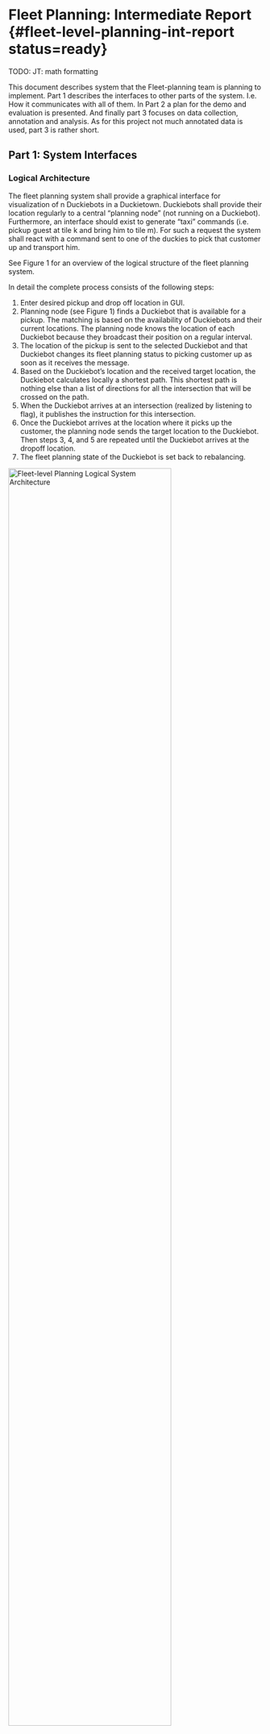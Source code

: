 #  Fleet Planning: Intermediate Report {#fleet-level-planning-int-report status=ready}

TODO: JT: math formatting

This document describes system that the Fleet-planning team is planning to implement. Part 1 describes the interfaces to other parts of the system. I.e. How it communicates with all of them. In Part 2 a plan for the demo and evaluation is presented. And finally part 3 focuses on data collection, annotation and analysis. As for this project not much annotated data is used, part 3 is rather short.


## Part 1: System Interfaces

### Logical Architecture

The fleet planning system shall provide a graphical interface for visualization of n Duckiebots in a Duckietown. Duckiebots shall provide their location regularly to a central “planning node” (not running on a Duckiebot). Furthermore, an interface should exist to generate “taxi” commands (i.e. pickup guest at tile k and bring him to tile m). For such a request the system shall react with a command sent to one of the duckies to pick that customer up and transport him.

See Figure 1 for an overview of the logical structure of the fleet planning system.

In detail the complete process consists of the following steps:

1. Enter desired pickup and drop off location in GUI.
2. Planning node (see Figure 1) finds a Duckiebot that is available for a pickup. The matching is based on the availability of Duckiebots and their current locations. The planning node knows the location of each Duckiebot because they broadcast their position on a regular interval.
3. The location of the pickup is sent to the selected Duckiebot and that Duckiebot changes its fleet planning status to picking customer up as soon as it receives the message.
4. Based on the Duckiebot’s location and the received target location, the Duckiebot calculates locally a shortest path. This shortest path is nothing else than a list of directions for all the intersection that will be crossed on the path.
5. When the Duckiebot arrives at an intersection (realized by listening to flag), it publishes the instruction for this intersection.
6. Once the Duckiebot arrives at the location where it picks up the customer, the planning node sends the target location to the Duckiebot. Then steps 3, 4, and 5 are repeated until the Duckiebot arrives at the dropoff location.
7. The fleet planning state of the Duckiebot is set back to rebalancing.

<div figure-id="fig:logical-system-architecture" figure-caption="Fleet-level planning Logical System Architecture">
    <img style="width: 80%" src="logical-architecture.png" alt="Fleet-level Planning Logical System Architecture"/>
</div>

#### Assumptions

The communication between Duckiebots and the central planning node relies on the communication team of the distributed estimation project. To exchange messages on a fleet level we need this system to work reliably (i.e. no message loss) and with as little latency as possible (i.e. as little delay as possible between sending and receiving a message). We assume that the distributed estimation team can provide such a system within a reasonable timeframe. In part 2 of this document the interface to the communication layer is described. Based on this interface we can mock the communication and work out the fleet level planning part without a already working communication.

We further assume that the system has a map of Duckietown available. This map can be created by hand or with the system implemented by the distributed estimation team.

As described by the preliminary design document, the localization of the Duckiebot within Duckietown is out of scope. We utilize the existing april tag based localization from last years Duckietown course. First experiments are very promising and give good results. So we assume that the Duckiebot is able to localize himself within Duckietown if it is given a map of Duckietown. Furthermore, the localization can be enhanced by using the current speed information from the controllers. With that we can get an estimated position between intersections.

General assumptions that collision avoidance, line detection etc. function flawlessly are also made. Furthermore we ignore parking spots and parked Duckiebots and possible parking actions as they are not represented in our map. Lastly we assume that the clocks of the Duckiebots are reasonably in sync.

### Software Architecture

#### New Nodes

**Fleet planning node [central Laptop]**

This node knows the position and status of each Duckiebot in the network. It does the actual planning for the fleet. This consists of matching incoming transportation requests with available Duckiebots in such a way that the overall fleet is used in an optimal way.

Subscribed Topics:

- “Location”: To get the location messages from every Duckiebot.
- “Transportation Requests”: Every transportation request posted on this topic should be handled by the fleet planning node.

Published Topics:

- “Transportation status”: A topic that will get messages whenever something is updated within the fleet planning node. Example messages “”Robot” Picked up customer x at y”, “"Robot" Received transportation order from k to m”. This topic will introduce neglectable latency. As soon as the information is acquired from the sources it will post the message to this topic.  
- “Target Location”: here messages are published that contain a robot name and its target location. Based on this the robot will calculate its path to the target location locally. The latency between getting a transportation request and sending out a target location to one of the robots can not be determined offline as it is dependent on the current state of the system. If there is a Duckiebot immediately available, there is no delay. However, it might be that all Duckiebots are busy and therefore no Duckiebot can be assigned to that target location at the moment.
- “Fleet planning active”: Boolean flag indicating that the fleet planning node is active and wants to actively provide instructions at intersections.

**Visualization Node [central Laptop]**

This node is responsible of visualizing n Duckiebots on a map.

Subscribed Topics:

- “Location”: The stream of locations that comes in from all the Duckiebots.
- “Target Location”: Combining this knowledge with the messages from the “Location” topic, the calculated path of each Duckiebot can be visualized. The user can decide if the paths shall be shown. (The shortest path is also calculated locally on the Duckiebot, in order to reduce communication overhead).


Published Topics:

- “Visualization”: The rendered visualization as an image

**Taxi command execution node [local]**

This node will run on the Duckiebot and listen to commands from the central fleet planning node. Whenever it receives a command it starts the appropriate actions.

A Duckiebot can be in one of three fleet-planning states:
- Cruising/Rebalancing
- Picking up Customer
- Transporting Customer

A Duckiebot receives target locations from the central fleet planning node. It then calculates the shortest route to this location. For this the existing A*-path planning node is used. Given the Duckiebot’s current location and the target location, the path planning node can calculate instructions for how to get there. These instructions are then passed (on a per intersection basis) onto lower level navigation nodes (i.e. handled by navigator team).  

Furthermore this node also handles the back right LED which we are allowed to indicate the taxi status of the Duckiebot. Its status is communicated by the central fleet planning node. Additionally, when a customer is picked up a pattern is played on all the LEDs with very low intensity.

Subscribed Topics:

- “Location”: The location of the Duckiebot on the map
- “Stopline” and “April tag”: Whenever we are at a stop line with the according april tag we know that we are in front of an intersection. As a reaction to being at a stop line this node will publish the instruction that tells the Duckiebot what to do at this intersection. This instruction is based on the path it had calculated to reach its target location.
- “Taxi status”: indicates if the taxi is driving to a customer, is carrying a customer or is in idle (cruising/rebalancing) mode.


Published Topics:

- “Crossing_instructions”: Whenever the Duckiebot is at an intersection the node will publish on this topic what direction should be taken. As the path the Duckiebot takes was calculated previously there is no latency introduced. I.e. as soon as the Duckiebot gets the message that it stopped at an intersection it will publish the message with the instruction for this intersection to this topic. The message consists of a single integer. To have backwards compatibility with the current system this is one of the following values:
    - 0: left turn
    - 1: straight
    - 2: right turn
    - 3: random

#### Modified Nodes

Localization is based on last year’s “localization” package. For this purpose the map data was updated to match this year's Duckietown.

The fleet planning package is also based on last year's “navigation” package. It provides software to handle the path planning and a GUI that allows to select start and target nodes and displays the calculated path for a single Duckiebot. Multiple Duckiebot handling does not exist. The Duckiebot is then made to follow these commands. By now, we were not able to reproduce this feature in a stable manner. Also, in this package no location information is taken into consideration, the path planning and execution is executed in an open-loop manner. This shall be closed loop this year.


## Part 2: Demo and evaluation plan

### Demo plan

The demo from last year consisted of a single Duckiebot. It was possible to click on the node in the graph where the Duckiebot currently is and a target now where the Duckiebot should go. A path planning node then calculated a shortest path to the target location and the Duckiebot drives to that location.

For this years demo we envision a system that builds on top of that. A map is presented to the user that contains the current locations of all Duckiebots. The user can generate a transportation request by using a GUI. The system then assigns one of the Duckiebots to that task. That Duckiebots drives to that location, picks the customer up, drives to the target location and drops the customer again. The pickup and dropoff action are visible in the visualization. Further, the pickup and drop off can be visualized using the LEDs by showing a fancy pattern. There is no physical interaction planed. The system will be able to handle multiple of such requests at the same time. Also, the system shall be robust in the face of dying Duckiebots (may they rest in peace), thus a customer shall be assigned to a new Duckiebot if the original one is lost on it’s way. A Duckiebot counts as out of service if he does not publish a new location within a certain time window. No customers waiting forever. Unfortunately we cannot guarantee safety for a customer that is on a lost duckie-taxi.

Setting up this demo is as quick as starting all Duckiebots with the correct mode of operation and putting them on the map.

**Required Hardware**

- Duckietown (At least the same size as ML J44, depending on number of Duckiebots on duty)
- Several Duckiebots
- One laptop to act as the central fleet planning server (provided by fleet-planning group member)

### Formal performance evaluation

This project will introduce metrics that will be used to evaluate the performance of the fleet planning, providing a baseline for future groups working on further optimization. The metrics, introduced below, will be applied to a test-setup, which is described in the “proposed performance evaluation” section. The aim of the setup is to test the system’s reliability on the one hand (first scenario) and the capability to handle multiple requests at very high frequency and at the load limit, that is, at full capacity (number of requests at a given time == number of Duckiebots) on the other hand.

**Customer requests fulfilled per minute for given number of Duckiebots (ie. throughput)**. This metric measures how many customer request are handled by the server and fulfilled by all Duckiebots combined.
This would allow for the evaluation of different path planning algorithms and testing how well the rebalancing works.

**Mean distance of closest Duckiebot to the origin of a request for a set of requests and a given number of Duckiebots**. In the optimal case the Duckiebots will be distributed as homogeneously as possible in the Duckietown, minimizing the expected distance to each customer. This metric will enable the evaluation of how well a given implementation does this.

**[Stretch goal] Lost customers** In certain circumstances Duckiebots will fail (e.g. battery dies, Duckiebots gets stuck, etc.) and if this occurs while a Duckiebot is on the way to pick up a customer the fleet planning system should be able to send another available Duckiebot to fulfill the request instead. For the purpose of evaluation, several Duckiebots can be removed from the Duckietown at random and the system should still be able to fulfill all open requests. (A lost duckiebot can be detected using a timeout on the localization.


#### Proposed performance evaluation
In the Duckietown in ML-J44, that is a 5x6 Duckietown, 4 Duckiebots will be placed at the intersections in the following locations:

    - (0,3)
    - (2,3)
    - (4,3)
    - (2,5)

See picture below for initial locations.

The Duckiebots should operate at a predefined speed which is consistent across all tests for comparability. There should be two scenarios running 10 minutes each with 10 customer requests per scenario.

Scenario 1: 10 requests evenly spaced out across 10 minutes.
Scenario 2: 4 requests within the first minute, then 6 requests at 4,5,6,7,8,9 minutes respectively.

For each scenario, the method is the following:

1. Place Duckiebots in the Duckietown and have them move around in an idle state (i.e moving around randomly).
2. Send a command to move all Duckiebots to predetermined locations to ensure repeatability of the performance evaluation. The locations are
    - (0,1)
    - (2,5)
    - (4,1)
    - (1,5)
3. Start the evaluation by sending the series of customer requests during a 10 minute interval.

<div figure-id="fig:evaluation-1" figure-caption="Initial position">
    <img style="width: 80%" src="evaluation-1.png" alt="Initial positions for Duckies for evaluation"/>
</div>

<div figure-id="fig:evaluation-2" figure-caption="Final position">
    <img style="width: 80%" src="evaluation-2.png" alt="First target positions for Duckies for evaluation"/>
</div>


## Part 3: Data collection, annotation, and analysis

### Collection

We need data to do the formal performance evaluation. As the central fleet planning node has all the information about the Duckiebots (i.e. location at every point in time and taxi status) it is enough to log the information flowing through the topics to and from the central fleet planning node.

These logs will be used for the formal performance evaluation as described in Part 2 of this document.

### Annotation

None needed.


### Analysis

Analysis is done by hand on the acquired logs. As a stretch goal, a set of functions is made available that automates the process such that future teams working on improving this system can use the same evaluation strategy.
